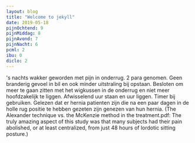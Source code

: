 ```yaml
---
layout: blog
title: "Welcome to jekyll"
date: 2019-05-18
pijnOchtend: 9
pijnMiddag: 8
pijnAvond: 7
pijnNacht: 6
pcml: 2
ibu: 0
diclo: 2
---
```


's nachts wakker geworden met pijn in onderrug. 2 para genomen. Geen branderig gevoel in bil en ook minder uitstraling bij opstaan. Besloten om meer te gaan zitten met het wigkussen in de onderrug en niet meer hoofdzakelijk te liggen. Afwisselend uur staan en uur liggen. Timer bij gebruiken. Gelezen dat er hernia patienten zijn die na een paar dagen in de holle rug positie te hebben gezeten zijn genezen van hun hernia. (The Alexander technique vs. the McKenzie method in the treatment.pdf: The truly amazing aspect of this study was that many subjects had their pain abolished, or at least centralized, from just 48 hours of lordotic sitting posture.)
